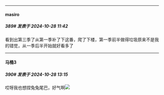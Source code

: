 ﻿
*****

####  masiro  
##### 389#       发表于 2024-10-28 11:42

看到出第三季了从第一季补了下这番，爬了下楼，第一季前半做得垃圾原来不是我的错觉，从一季后半开始就好看多了


*****

####  马桶3  
##### 390#       发表于 2024-10-28 13:15

哎呀我也想捏兔兔尾巴，好气啊<img src="https://static.saraba1st.com/image/smiley/face2017/018.png" referrerpolicy="no-referrer">

